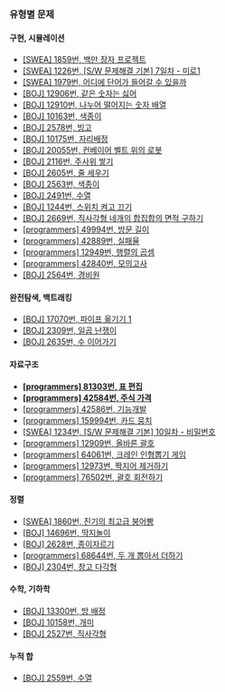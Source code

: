 ### 유형별 문제
#### 구현, 시뮬레이션
* [[SWEA] 1859번, 백만 장자 프로젝트](/SWEA/1859.cpp)
* [[SWEA] 1226번, [S/W 문제해결 기본] 7일차 - 미로1](/SWEA/1226.cpp)
* [[SWEA] 1979번, 어디에 단어가 들어갈 수 있을까](/SWEA/1979.cpp)
* [[BOJ] 12906번, 같은 숫자는 싫어](/BOJ/12906.cpp)
* [[BOJ] 12910번, 나누어 떨어지는 숫자 배열](/BOJ/12910.cpp)
* [[BOJ] 10163번, 색종이](/BOJ/10163.cpp)
* [[BOJ] 2578번, 빙고](/BOJ/2578.cpp)
* [[BOJ] 10175번, 자리배정](/BOJ/10175.cpp)
* [[BOJ] 20055번, 컨베이어 벨트 위의 로봇](/BOJ/20055.cpp)
* [[BOJ] 2116번, 주사위 쌓기](/BOJ/2116.cpp)
* [[BOJ] 2605번, 줄 세우기](/BOJ/2605.cpp)
* [[BOJ] 2563번, 색종이](/BOJ/2563.cpp)
* [[BOJ] 2491번, 수열](/BOJ/2491.cpp)
* [[BOJ] 1244번, 스위치 켜고 끄기](/BOJ/1244.cpp)
* [[BOJ] 2669번, 직사각형 네개의 합집합의 면적 구하기](/BOJ/2669.cpp)
* [[programmers] 49994번, 방문 길이](/programmers/49994.cpp)
* [[programmers] 42889번, 실패율](/programmers/42889.cpp)
* [[programmers] 12949번, 행렬의 곱셈](/programmers/12949.cpp)
* [[programmers] 42840번, 모의고사](/programmers/42840.cpp)
* [[BOJ] 2564번, 경비원](/BOJ/2564.cpp)
#### 완전탐색, 백트래킹
* [[BOJ] 17070번, 파이프 옮기기 1](/BOJ/17070.cpp)
* [[BOJ] 2309번, 일곱 난쟁이](/BOJ/2309.cpp)
* [[BOJ] 2635번, 수 이어가기](/BOJ/2635.cpp)
#### 자료구조
* **[[programmers] 81303번, 표 편집](/programmers/81303.cpp)**
* **[[programmers] 42584번, 주식 가격](/programmers/42584.cpp)**
* [[programmers] 42586번, 기능개발](/programmers/42586.cpp)
* [[programmers] 159994번, 카드 뭉치](/programmers/159994.cpp)
* [[SWEA] 1234번, [S/W 문제해결 기본] 10일차 - 비밀번호](/SWEA/1234.cpp)
* [[programmers] 12909번, 올바른 괄호](/programmers/12909.cpp)
* [[programmers] 64061번, 크레인 인형뽑기 게임](/programmers/64061.cpp)
* [[programmers] 12973번, 짝지어 제거하기](/programmers/12973.cpp)
* [[programmers] 76502번, 괄호 회전하기](/programmers/76502.cpp)
#### 정렬
* [[SWEA] 1860번, 진기의 최고급 붕어빵](/SWEA/1860.cpp)
* [[BOJ] 14696번, 딱지놀이](/BOJ/14696.cpp)
* [[BOJ] 2628번, 종이자르기](/BOJ/2628.cpp)
* [[programmers] 68644번, 두 개 뽑아서 더하기](/programmers/68644.cpp)
* [[BOJ] 2304번, 창고 다각형](/BOJ/2304.cpp)
#### 수학, 기하학
* [[BOJ] 13300번, 방 배정](/BOJ/13300.cpp)
* [[BOJ] 10158번, 개미](/BOJ/10158.cpp)
* [[BOJ] 2527번, 직사각형](/BOJ/2527.cpp)
#### 누적 합
* [[BOJ] 2559번, 수열](/BOJ/2559.cpp)
